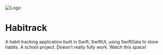 
![Logo](https://i.ibb.co/7jPSg4R/habitrack-logo.png)


# Habitrack

A habit tracking application built in Swift, SwiftUI, using SwiftData to store habits. A school project. Doesn't really fully work. Watch this space!

